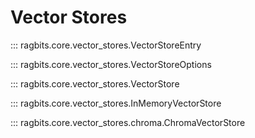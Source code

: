 # Vector Stores

::: ragbits.core.vector_stores.VectorStoreEntry

::: ragbits.core.vector_stores.VectorStoreOptions

::: ragbits.core.vector_stores.VectorStore

::: ragbits.core.vector_stores.InMemoryVectorStore

::: ragbits.core.vector_stores.chroma.ChromaVectorStore
